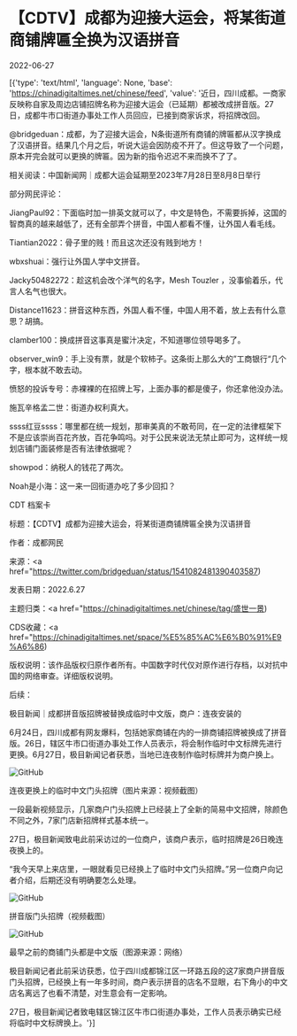 # 【CDTV】成都为迎接大运会，将某街道商铺牌匾全换为汉语拼音

2022-06-27

[{'type': 'text/html', 'language': None, 'base': 'https://chinadigitaltimes.net/chinese/feed', 'value': '近日，四川成都。一商家反映称自家及周边店铺招牌名称为迎接大运会（已延期）都被改成拼音版。27日，成都牛市口街道办事处工作人员回应，已接到商家诉求，将招牌改回。



@bridgeduan：成都，为了迎接大运会，N条街道所有商铺的牌匾都从汉字换成了汉语拼音。结果几个月之后，听说大运会因防疫不开了。但这导致了一个问题，原本开完会就可以更换的牌匾。因为新的指令迟迟不来而换不了了。





相关阅读：中国新闻网｜成都大运会延期至2023年7月28日至8月8日举行

部分网民评论：



JiangPaul92：下面临时加一排英文就可以了，中文是特色，不需要拆掉，这国的智商真的越来越低了，还有全部弄个拼音，中国人都看不懂，让外国人看毛线。

Tiantian2022：骨子里的贱！而且这次还没有贱到地方！

wbxshuai：强行让外国人学中文拼音。

Jacky50482272：趁这机会改个洋气的名字，Mesh  Touzler ，没事偷着乐，代言人名气也很大。

Distance11623：拼音这种东西，外国人看不懂，中国人用不着，放上去有什么意思？胡搞。

clamber100：换成拼音这事真是蜜汁决定，不知道哪位领导喝多了。

observer_win9：手上没有票，就是个软柿子。这条街上那么大的”工商银行“几个字，根本就不敢去动。

愤怒的投诉专号：赤裸裸的在招牌上写，上面办事的都是傻子，你还拿他没办法。

施瓦辛格孟二世：街道办权利真大。

ssss红豆ssss：哪里都在统一规划，那审美真的不敢苟同，在一定的法律框架下不是应该崇尚百花齐放，百花争鸣吗。对于公民来说法无禁止即可为，这样统一规划店铺门面装修是否有法律依据呢？

showpod：纳税人的钱花了两次。

Noah是小海：这一来一回街道办吃了多少回扣？





CDT 档案卡

标题：【CDTV】成都为迎接大运会，将某街道商铺牌匾全换为汉语拼音

作者：成都网民

来源：<a href="https://twitter.com/bridgeduan/status/1541082481390403587)

发表日期：2022.6.27

主题归类：<a href="https://chinadigitaltimes.net/chinese/tag/盛世一景)

CDS收藏：<a href="https://chinadigitaltimes.net/space/%E5%85%AC%E6%B0%91%E9%A6%86)

版权说明：该作品版权归原作者所有。中国数字时代仅对原作进行存档，以对抗中国的网络审查。详细版权说明。





后续：

极目新闻｜成都拼音版招牌被替换成临时中文版，商户：连夜安装的

6月24日，四川成都有网友爆料，包括她家商铺在内的一排商铺招牌被换成了拼音版。26日，辖区牛市口街道办事处工作人员表示，将会制作临时中文标牌先进行更换。6月27日，极目新闻记者获悉，当地已连夜制作临时标牌并为商户换上。

![GitHub](https://chinadigitaltimes.net/chinese/files/2022/06/image-1656320050536.png)

连夜更换上的临时中文门头招牌（图片来源：视频截图）

一段最新视频显示，几家商户门头招牌上已经装上了全新的简易中文招牌，除颜色不同之外，7家门店新招牌样式基本统一。

27日，极目新闻致电此前采访过的一位商户，该商户表示，临时招牌是26日晚连夜换上的。

“我今天早上来店里，一眼就看见已经换上了临时中文门头招牌。”另一位商户向记者介绍，后期还没有明确要怎么处理。

![GitHub](https://chinadigitaltimes.net/chinese/files/2022/06/image-1656320076368.png)

拼音版门头招牌（视频截图）

![GitHub](https://chinadigitaltimes.net/chinese/files/2022/06/image-1656320091018.png)

最早之前的商铺门头都是中文版（图源来源：网络）

极目新闻记者此前采访获悉，位于四川成都锦江区一环路五段的这7家商户拼音版门头招牌，已经换上有一年多时间，商户表示拼音的店名不显眼，右下角小的中文店名离远了也看不清楚，对生意会有一定影响。

27日，极目新闻记者致电辖区锦江区牛市口街道办事处，工作人员表示确实已经将临时中文标牌换上。'}]